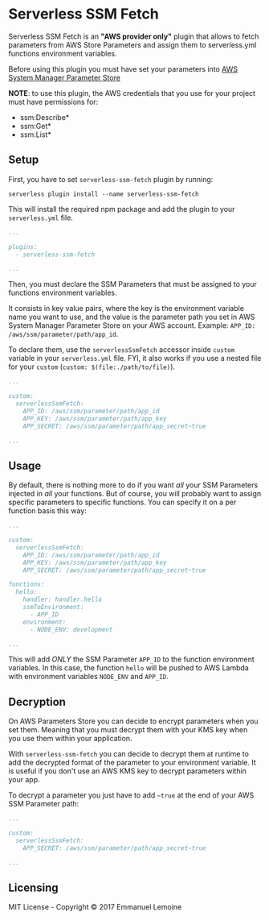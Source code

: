 **Serverless SSM Fetch**
================

Serverless SSM Fetch is an **"AWS provider only"** plugin that allows to fetch parameters from AWS Store Parameters and assign them to serverless.yml functions environment variables.

Before using this plugin you must have set your parameters into [AWS System Manager Parameter Store](http://docs.aws.amazon.com/systems-manager/latest/userguide/systems-manager-paramstore.html)

**NOTE**: to use this plugin, the AWS credentials that you use for your project must have permissions for:
* ssm:Describe*
* ssm:Get*
* ssm:List*

## Setup

First, you have to set `serverless-ssm-fetch` plugin by running: 
```
serverless plugin install --name serverless-ssm-fetch
```

This will install the required npm package and add the plugin to your `serverless.yml` file.
```yaml
...

plugins:
  - serverless-ssm-fetch

...
```

Then, you must declare the SSM Parameters that must be assigned to your functions environment variables.

It consists in key value pairs, where the key is the environment variable name you want to use, and the value is the parameter path you set in AWS System Manager Parameter Store on your AWS account. Example: `APP_ID: /aws/ssm/parameter/path/app_id`.  

To declare them, use the `serverlessSsmFetch` accessor inside `custom` variable in your `serverless.yml` file. FYI, it also works if you use a nested file for your `custom` (`custom: $(file:./path/to/file)`).  
```yaml
...

custom:
  serverlessSsmFetch:
    APP_ID: /aws/ssm/parameter/path/app_id
    APP_KEY: /aws/ssm/parameter/path/app_key
    APP_SECRET: /aws/ssm/parameter/path/app_secret~true

...
```

## Usage

By default, there is nothing more to do if you want *all* your SSM Parameters injected in *all* your functions.
But of course, you will probably want to assign specific parameters to specific functions. You can specify it on a per function basis this way:
```yaml
...

custom:
  serverlessSsmFetch:
    APP_ID: /aws/ssm/parameter/path/app_id
    APP_KEY: /aws/ssm/parameter/path/app_key
    APP_SECRET: /aws/ssm/parameter/path/app_secret~true

functions:
  hello:
    handler: handler.hello
    ssmToEnvironment:
      - APP_ID
    environment:
      - NODE_ENV: development

...
```
This will add *ONLY* the SSM Parameter `APP_ID` to the function environment variables. In this case, the function `hello` will be pushed to AWS Lambda with environment variables `NODE_ENV` and `APP_ID`.

## Decryption

On AWS Parameters Store you can decide to encrypt parameters when you set them. Meaning that you must decrypt them with your KMS key when you use them within your application.

With `serverless-ssm-fetch` you can decide to decrypt them at runtime to add the decrypted format of the parameter to your environment variable. It is useful if you don't use an AWS KMS key to decrypt parameters within your app.

To decrypt a parameter you just have to add `~true` at the end of your AWS SSM Parameter path:
```yaml
...

custom:
  serverlessSsmFetch:
    APP_SECRET: /aws/ssm/parameter/path/app_secret~true

...
```


## Licensing

MIT License - Copyright © 2017 Emmanuel Lemoine
